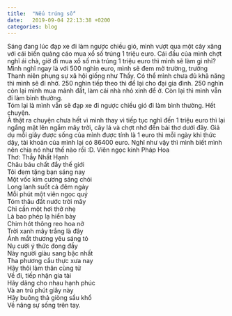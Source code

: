 ```yaml
---
title:  "Nếu trúng số"
date:   2019-09-04 22:13:38 +0200
categories: blog
---
```

Sáng đang lúc đạp xe đi làm ngược chiều gió, mình vượt qua một cây xăng với cái biển quảng cáo mua xổ số trúng 1 triệu euro. Cái đầu của mình chợt nghĩ ái chà, giờ đi mua xổ số mà trúng 1 triệu euro thì mình sẽ làm gì nhỉ? Mình nghĩ ngay là với 500 nghìn euro, mình sẽ đem mở trường, trường Thanh niên phụng sự xã hội giống như Thầy. Có thể mình chưa đủ khả năng thì mình sẽ đi nhờ. 250 nghìn tiếp theo thì để lại cho đại gia đình. 250 nghìn còn lại mình mua mảnh đất, làm cái nhà nhỏ xinh để ở. Còn lại thì mình vẫn đi làm bình thường.  
Tóm lại là mình vẫn sẽ đạp xe đi ngược chiều gió đi làm bình thường. Hết chuyện.  
À thật ra chuyện chưa hết vì mình thay vì tiếp tục nghĩ đến 1 triệu euro thì lại ngẩng mặt lên ngắm mây trời, cây lá và chợt nhớ đến bài thơ dưới đây. Giả dụ mỗi giây được sống của mình được tính là 1 euro thì mỗi ngày khi thức dậy, tài khoản của mình lại có 86400 euro. Nghĩ như vậy thì mình biết mình nên chia nó như thế nào rồi :D.
Viên ngọc kinh Pháp Hoa  
Thơ: Thầy Nhất Hạnh  
Châu báu chất đầy thế giới  
Tôi đem tặng bạn sáng nay  
Một vốc kim cương sáng chói  
Long lanh suốt cả đêm ngày  
Mỗi phút một viên ngọc quý  
Tóm thâu đất nước trời mây  
Chỉ cần một hơi thở nhẹ  
Là bao phép lạ hiển bày  
Chim hót thông reo hoa nở  
Trời xanh mây trắng là đây  
Ánh mắt thương yêu sáng tỏ  
Nụ cười ý thức đong đầy  
Này người giàu sang bậc nhất  
Tha phương cầu thực xưa nay  
Hãy thôi làm thân cùng tử  
Về đi, tiếp nhận gia tài  
Hãy dâng cho nhau hạnh phúc  
Và an trú phút giây này  
Hãy buông thả giòng sầu khổ  
Về nâng sự sống trên tay.
